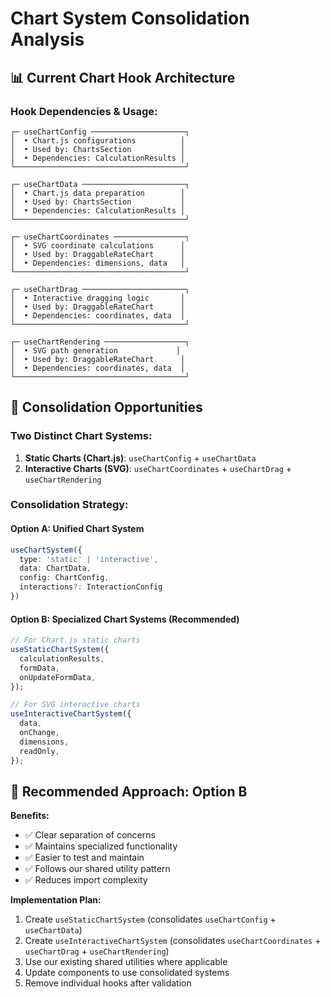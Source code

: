 # Chart System Consolidation Analysis

## 📊 **Current Chart Hook Architecture**

### **Hook Dependencies & Usage:**

```
┌─ useChartConfig ─────────────────────┐
│  • Chart.js configurations          │
│  • Used by: ChartsSection           │
│  • Dependencies: CalculationResults │
└──────────────────────────────────────┘

┌─ useChartData ───────────────────────┐
│  • Chart.js data preparation        │
│  • Used by: ChartsSection           │
│  • Dependencies: CalculationResults │
└──────────────────────────────────────┘

┌─ useChartCoordinates ────────────────┐
│  • SVG coordinate calculations      │
│  • Used by: DraggableRateChart      │
│  • Dependencies: dimensions, data   │
└──────────────────────────────────────┘

┌─ useChartDrag ───────────────────────┐
│  • Interactive dragging logic       │
│  • Used by: DraggableRateChart      │
│  • Dependencies: coordinates, data  │
└──────────────────────────────────────┘

┌─ useChartRendering ──────────────────┐
│  • SVG path generation             │
│  • Used by: DraggableRateChart      │
│  • Dependencies: coordinates, data  │
└──────────────────────────────────────┘
```

## 🎯 **Consolidation Opportunities**

### **Two Distinct Chart Systems:**

1. **Static Charts (Chart.js)**: `useChartConfig` + `useChartData`
2. **Interactive Charts (SVG)**: `useChartCoordinates` + `useChartDrag` + `useChartRendering`

### **Consolidation Strategy:**

#### **Option A: Unified Chart System**

```typescript
useChartSystem({
  type: 'static' | 'interactive',
  data: ChartData,
  config: ChartConfig,
  interactions?: InteractionConfig
})
```

#### **Option B: Specialized Chart Systems** (Recommended)

```typescript
// For Chart.js static charts
useStaticChartSystem({
  calculationResults,
  formData,
  onUpdateFormData,
});

// For SVG interactive charts
useInteractiveChartSystem({
  data,
  onChange,
  dimensions,
  readOnly,
});
```

## 🚀 **Recommended Approach: Option B**

**Benefits:**

- ✅ Clear separation of concerns
- ✅ Maintains specialized functionality
- ✅ Easier to test and maintain
- ✅ Follows our shared utility pattern
- ✅ Reduces import complexity

**Implementation Plan:**

1. Create `useStaticChartSystem` (consolidates `useChartConfig` + `useChartData`)
2. Create `useInteractiveChartSystem` (consolidates `useChartCoordinates` + `useChartDrag` + `useChartRendering`)
3. Use our existing shared utilities where applicable
4. Update components to use consolidated systems
5. Remove individual hooks after validation
